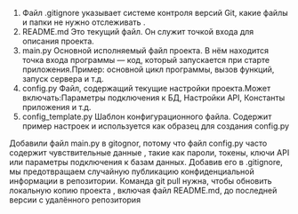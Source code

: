 1. Файл .gitignore указывает системе контроля версий Git, какие файлы и папки не нужно отслеживать .
2. README.md Это текущий файл. Он служит точкой входа для описания проекта.
3. main.py Основной исполняемый файл проекта. В нём находится точка входа программы — код, который запускается при старте приложения.Пример: основной цикл программы, вызов функций, запуск сервера и т.д.
4. config.py Файл, содержащий текущие настройки проекта.Может включать:Параметры подключения к БД, Настройки API, Константы приложения и т.д.
5. config_template.py Шаблон конфигурационного файла.
Содержит пример настроек и используется как образец для создания config.py

Добавили файл main.py в gitognor, потому что файл config.py часто содержит чувствительные данные , такие как пароли, токены, ключи API или параметры подключения к базам данных. Добавив его в .gitignore, мы предотвращаем случайную публикацию конфиденциальной информации в репозитории.
Команда git pull нужна, чтобы обновить локальную копию проекта , включая файл README.md, до последней версии с удалённого репозитория
